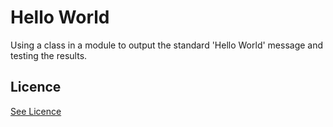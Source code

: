 # Hello World

Using a class in a module to output the standard 'Hello World' message and testing the results.

## Licence

[See Licence](/LICENSE)
